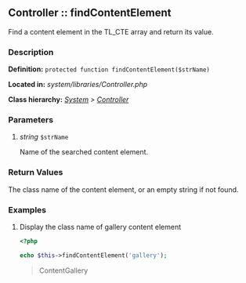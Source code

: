 
Controller :: findContentElement
-------------------------------------------

Find a content element in the TL_CTE array and return its value.


### Description ###

**Definition:** `protected function findContentElement($strName)`

**Located in:** *system/libraries/Controller.php*

**Class hierarchy:** *[System](../System.php) > [Controller](../Controller.php)*


### Parameters ###

1. *string* `$strName`

	Name of the searched content element.


### Return Values ###

The class name of the content element, or an empty string if not found.
	

### Examples ###

1. Display the class name of gallery content element

	```php
	<?php

	echo $this->findContentElement('gallery');
	```
	> ContentGallery


